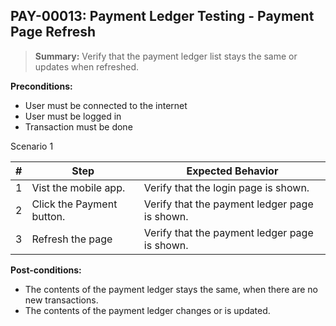 ## **PAY-00013:** Payment Ledger Testing - Payment Page Refresh

> **Summary:** Verify that the payment ledger list stays the same or updates when refreshed. <br>

**Preconditions:**

- User must be connected to the internet
- User must be logged in
- Transaction must be done

Scenario 1

| \#  | Step                      | Expected Behavior                             |
| --- | ------------------------- | --------------------------------------------- |
| 1   | Vist the mobile app.      | Verify that the login page is shown.          |
| 2   | Click the Payment button. | Verify that the payment ledger page is shown. |
| 3   | Refresh the page          | Verify that the payment ledger page is shown. |

**Post-conditions:**

- The contents of the payment ledger stays the same, when there are no new transactions.
- The contents of the payment ledger changes or is updated.
